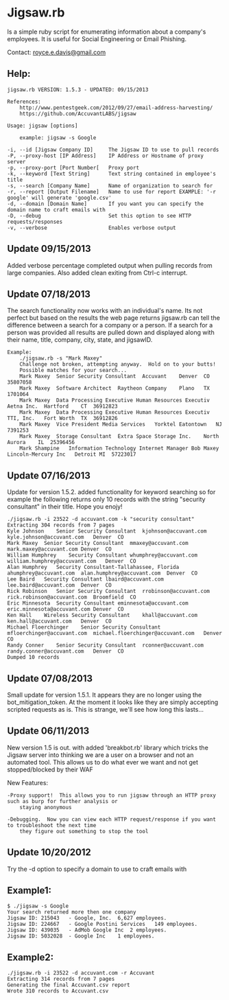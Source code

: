 Jigsaw.rb 
=========
Is a simple ruby script for enumerating information about a company's employees.
It is useful for Social Engineering or Email Phishing.

Contact: royce.e.davis@gmail.com

Help:
-----
	jigsaw.rb VERSION: 1.5.3 - UPDATED: 09/15/2013

	References:
		http://www.pentestgeek.com/2012/09/27/email-address-harvesting/
		https://github.com/AccuvantLABS/jigsaw

	Usage: jigsaw [options]

		example: jigsaw -s Google
    	
	-i, --id [Jigsaw Company ID]     The Jigsaw ID to use to pull records
    -P, --proxy-host [IP Address]    IP Address or Hostname of proxy server
    -p, --proxy-port [Port Number[   Proxy port
    -k, --keyword [Text String]      Text string contained in employee's title
    -s, --search [Company Name]      Name of organization to search for
    -r, --report [Output Filename]   Name to use for report EXAMPLE: '-r google' will generate 'google.csv'
    -d, --domain [Domain Name]       If you want you can specify the domain name to craft emails with
    -D, --debug                      Set this option to see HTTP requests/responses
    -v, --verbose                    Enables verbose output


Update 09/15/2013
-----------------
Added verbose percentage completed output when pulling records from
large companies.
Also added clean exiting from Ctrl-c interrupt.


Update 07/18/2013
-----------------
The search functionality now works with an individual's name.  Its not perfect but based on the results the web page returns jigsaw.rb can tell the difference between a search for a company or a person.  If a search for a person was provided all results are pulled down and displayed along with their name, title, company, city, state, and jigsawID.

	Example:
		./jigsaw.rb -s "Mark Maxey"
		Challenge not broken, attempting anyway.  Hold on to your butts!
		Possible matches for your search...
		Mark Maxey	Senior Security Consultant	Accuvant	Denver	CO	35807058
		Mark Maxey	Software Architect	Raytheon Company	Plano	TX	1701064
		Mark Maxey	Data Processing Executive Human Resources Executiv	Aetna Inc.	Hartford	CT	36912823
		Mark Maxey	Data Processing Executive Human Resources Executiv	TTI, Inc.	Fort Worth	TX	36912826
		Mark Maxey	Vice President Media Services	Yorktel	Eatontown	NJ	7391253
		Mark Maxey	Storage Consultant	Extra Space Storage Inc.	North Aurora	IL	25396456
		Mark Shampine	Information Technology Internet Manager	Bob Maxey Lincoln-Mercury Inc	Detroit	MI	57223017


Update 07/16/2013
-----------------
Update for version 1.5.2.  added functionality for keyword searching so for example the following returns only 10 records
with the string "security consultant" in their title.  Hope you enojy!
	
	./jigsaw.rb -i 23522 -d accuvant.com -k "security consultant"
	Extracting 304 records from 7 pages
	Kyle Johnson	Senior Security Consultant	kjohnson@accuvant.com	kyle.johnson@accuvant.com	Denver	CO
	Mark Maxey	Senior Security Consultant	mmaxey@accuvant.com	mark.maxey@accuvant.com	Denver	CO
	William Humphrey	Security Consultant	whumphrey@accuvant.com	william.humphrey@accuvant.com	Denver	CO
	Alan Humphrey	Security Consultant-Tallahassee, Florida	ahumphrey@accuvant.com	alan.humphrey@accuvant.com	Denver	CO
	Lee Baird	Security Consultant	lbaird@accuvant.com	lee.baird@accuvant.com	Denver	CO
	Rick Robinson	Senior Security Consultant	rrobinson@accuvant.com	rick.robinson@accuvant.com	Broomfield	CO
	Eric Minnesota	Security Consultant	eminnesota@accuvant.com	eric.minnesota@accuvant.com	Denver	CO
	Ken Hall	Wireless Security Consultant	khall@accuvant.com	ken.hall@accuvant.com	Denver	CO
	Michael Floerchinger	Senior Security Consultant	mfloerchinger@accuvant.com	michael.floerchinger@accuvant.com	Denver	CO
	Randy Conner	Senior Security Consultant	rconner@accuvant.com	randy.conner@accuvant.com	Denver	CO
	Dumped 10 records


Update 07/08/2013
-----------------
Small update for version 1.5.1.  It appears they are no longer using the bot_mitigation_token.  At the moment it looks like they are simply accepting scripted requests as is.  This is strange, we'll see how long this lasts...


Update 06/11/2013
-----------------
New version 1.5 is out.  with added 'breakbot.rb' library which tricks the Jigsaw server
into thinking we are a user on a browser and not an automated tool.  This allows us to do what ever
we want and not get stopped/blocked by their WAF

New Features:

	-Proxy support!  This allows you to run jigsaw through an HTTP proxy such as burp for further analysis or 
		staying anonymous

	-Debugging.  Now you can view each HTTP request/response if you want to troubleshoot the next time
		they figure out something to stop the tool


Update 10/20/2012
-----------------
Try the -d option to specify a domain to use to craft emails with

Example1:
---------
	$ ./jigsaw -s Google
	Your search returned more then one company
	Jigsaw ID: 215043	- Google, Inc.	6,627 employees.
	Jigsaw ID: 224667	- Google Postini Services	149 employees.
	Jigsaw ID: 439035	- AdMob Google Inc	2 employees.
	Jigsaw ID: 5032028	- Google Inc	1 employees.


Example2:
---------
	./jigsaw.rb -i 23522 -d accuvant.com -r Accuvant
	Extracting 314 records from 7 pages
	Generating the final Accuvant.csv report
	Wrote 310 records to Accuvant.csv

